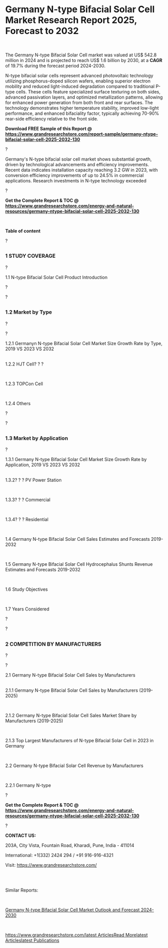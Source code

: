 <h1>Germany N-type Bifacial Solar Cell Market Research Report 2025, Forecast to 2032</h1><br/><p>The Germany N-type Bifacial Solar Cell market was valued at US$ 542.8 million in 2024 and is projected to reach US$ 1.6 billion by 2030, at a <strong>CAGR</strong> of 19.7% during the forecast period 2024-2030.</p>
 
 
 
 <p>N-type bifacial solar cells represent advanced photovoltaic technology utilizing phosphorus-doped silicon wafers, enabling superior electron mobility and reduced light-induced degradation compared to traditional P-type cells. These cells feature specialized surface texturing on both sides, advanced passivation layers, and optimized metallization patterns, allowing for enhanced power generation from both front and rear surfaces. The technology demonstrates higher temperature stability, improved low-light performance, and enhanced bifaciality factor, typically achieving 70-90% rear-side efficiency relative to the front side.</p>
 
 
 
 <div><b>Download FREE Sample of this Report @ <a href="https://www.grandresearchstore.com/report-sample/germany-ntype-bifacial-solar-cell-2025-2032-130">https://www.grandresearchstore.com/report-sample/germany-ntype-bifacial-solar-cell-2025-2032-130</a></b></div>
 
 
 
 <p>? </p>
 
 
 
 <p>Germany&#39;s N-type bifacial solar cell market shows substantial growth, driven by technological advancements and efficiency improvements. Recent data indicates installation capacity reaching 3.2 GW in 2023, with conversion efficiency improvements of up to 24.5% in commercial applications. Research investments in N-type technology exceeded</p>
 
 
 
 <p>? </p>
 
 
 
 <div><b>Get the Complete Report & TOC @ <a href="https://www.grandresearchstore.com/energy-and-natural-resources/germany-ntype-bifacial-solar-cell-2025-2032-130">https://www.grandresearchstore.com/energy-and-natural-resources/germany-ntype-bifacial-solar-cell-2025-2032-130</a></b></div>
 
 
 
 <p><br />
 
 <b>Table of content</b></p>
 
 
 
 <p>? </p>
 
 
 
 <h2><span style="font-size:16px"><strong>1 STUDY COVERAGE</strong></span></h2>
 
 
 
 <p>? </p>
 
 
 
 <p>1.1 N-type Bifacial Solar Cell Product Introduction</p>
 
 
 
 <p>? </p>
 
 
 
 <p>? </p>
 
 
 
 <h2><span style="font-size:16px"><strong>1.2 Market by Type</strong></span></h2>
 
 
 
 <p>? </p>
 
 
 
 <p>? </p>
 
 
 
 <p>1.2.1 Germanyn N-type Bifacial Solar Cell Market Size Growth Rate by Type, 2019 VS 2023 VS 2032<br />
 
 <br />
 
 1.2.2 HJT Cell? ? ? <br />
 
 <br />
 
 1.2.3 TOPCon Cell<br />
 
 <br />
 
 1.2.4 Others<br />
 
 ? </p>
 
 
 
 <p>? </p>
 
 
 
 <h2><span style="font-size:16px"><strong>1.3 Market by Application</strong></span></h2>
 
 
 
 <p>? </p>
 
 
 
 <p>1.3.1 Germany N-type Bifacial Solar Cell Market Size Growth Rate by Application, 2019 VS 2023 VS 2032<br />
 
 <br />
 
 1.3.2? ? ? PV Power Station<br />
 
 <br />
 
 1.3.3? ? ? Commercial<br />
 
 <br />
 
 1.3.4? ? ? Residential<br />
 
 <br />
 
 1.4 Germany N-type Bifacial Solar Cell Sales Estimates and Forecasts 2019-2032<br />
 
 <br />
 
 1.5 Germany N-type Bifacial Solar Cell Hydrocephalus Shunts Revenue Estimates and Forecasts 2019-2032<br />
 
 <br />
 
 1.6 Study Objectives<br />
 
 <br />
 
 1.7 Years Considered</p>
 
 
 
 <p>? </p>
 
 
 
 <p>? </p>
 
 
 
 <h2><span style="font-size:16px"><strong>2 COMPETITION BY MANUFACTURERS</strong></span></h2>
 
 
 
 <p>? </p>
 
 
 
 <p>? </p>
 
 
 
 <p>2.1 Germany N-type Bifacial Solar Cell Sales by Manufacturers<br />
 
 <br />
 
 2.1.1 Germany N-type Bifacial Solar Cell Sales by Manufacturers (2019-2025)<br />
 
 <br />
 
 2.1.2 Germany N-type Bifacial Solar Cell Sales Market Share by Manufacturers (2019-2025)<br />
 
 <br />
 
 2.1.3 Top Largest Manufacturers of N-type Bifacial Solar Cell in 2023 in Germany<br />
 
 <br />
 
 2.2 Germany N-type Bifacial Solar Cell Revenue by Manufacturers<br />
 
 <br />
 
 2.2.1 Germany N-type</p>
 
 
 
 <p>? </p>
 
 
 
 <div><b>Get the Complete Report & TOC @ <a href="https://www.grandresearchstore.com/energy-and-natural-resources/germany-ntype-bifacial-solar-cell-2025-2032-130">https://www.grandresearchstore.com/energy-and-natural-resources/germany-ntype-bifacial-solar-cell-2025-2032-130</a></b></div>
 
 
 
 <p>? </p>
 
 
 
 <p><b>CONTACT US:</b><br />
 
 203A, City Vista, Fountain Road, Kharadi, Pune, India - 411014<br />
 
 International: +1(332) 2424 294 / +91 916-916-4321<br />
 
 Visit: <a href="https://www.grandresearchstore.com/">https://www.grandresearchstore.com/</a><br />
 
 <br />
 
 <br />
 
 Similar Reports:<br />
 
 <br />
 
 <a href="https://www.grandresearchstore.com/energy-and-natural-resources/germany-ntype-bifacial-solar-cell-2024-2030-655">Germany N-type Bifacial Solar Cell Market Outlook and Forecast 2024-2030</a><br />
 
 <br />
 
 <a href="https://gyeongbokgung.com">https://www.grandresearchstore.com/</a><a href="https://hallyeomaritime.com">latest Articles</a><a href="https://jingwansa.com">Read More</a><a href="https://nguoiviet.jp/">latest Articles</a><a href="https://www.intelmarketresearch.com/">latest Publications</a></p>